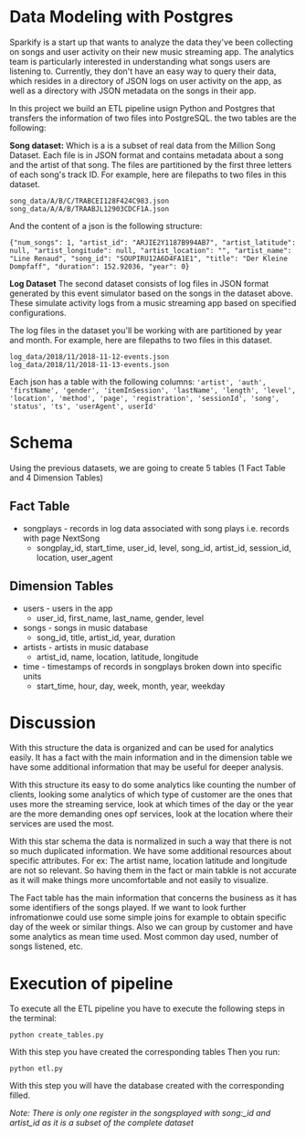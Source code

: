 # Data Modeling with Postgres

Sparkify is a start up that wants to analyze the data they've been collecting on songs and user activity on their new music streaming app. The analytics team is particularly interested in understanding what songs users are listening to. Currently, they don't have an easy way to query their data, which resides in a directory of JSON logs on user activity on the app, as well as a directory with JSON metadata on the songs in their app.

In this project we build an ETL pipeline usign Python and Postgres that transfers the information of two files into PostgreSQL. the two tables are the following:

**Song dataset:** 
Which is a is a subset of real data from the Million Song Dataset. Each file is in JSON format and contains metadata about a song and the artist of that song. The files are partitioned by the first three letters of each song's track ID. For example, here are filepaths to two files in this dataset. 
```
song_data/A/B/C/TRABCEI128F424C983.json
song_data/A/A/B/TRAABJL12903CDCF1A.json
```
And the content of a json is the following structure:
```
{"num_songs": 1, "artist_id": "ARJIE2Y1187B994AB7", "artist_latitude": null, "artist_longitude": null, "artist_location": "", "artist_name": "Line Renaud", "song_id": "SOUPIRU12A6D4FA1E1", "title": "Der Kleine Dompfaff", "duration": 152.92036, "year": 0}
```
**Log Dataset**
The second dataset consists of log files in JSON format generated by this event simulator based on the songs in the dataset above. These simulate activity logs from a music streaming app based on specified configurations.

The log files in the dataset you'll be working with are partitioned by year and month. For example, here are filepaths to two files in this dataset.
````
log_data/2018/11/2018-11-12-events.json
log_data/2018/11/2018-11-13-events.json
````

Each json has a table with the following columns: 
``` 'artist', 'auth', 'firstName', 'gender', 'itemInSession', 'lastName', 'length', 'level', 'location', 'method', 'page', 'registration', 'sessionId', 'song', 'status', 'ts', 'userAgent', userId' ```

# Schema
Using the previous datasets, we are going to create 5 tables (1 Fact Table and 4 Dimension Tables)

## Fact Table
- songplays - records in log data associated with song plays i.e. records with page NextSong 
    - songplay_id, start_time, user_id, level, song_id, artist_id, session_id, location, user_agent
## Dimension Tables
- users - users in the app
    - user_id, first_name, last_name, gender, level
- songs - songs in music database
    - song_id, title, artist_id, year, duration
- artists - artists in music database
    - artist_id, name, location, latitude, longitude
- time - timestamps of records in songplays broken down into specific units
    - start_time, hour, day, week, month, year, weekday
    
# Discussion
    
With this structure the data is organized and can be used for analytics easily. It has a fact with the main information and in the dimension table we have some additional information that may be useful for deeper analysis.

With this structure its easy to do some analytics like counting the number of clients, looking some analytics of which type of customer are the ones that uses more the streaming service, look at which times of the day or the year are the more demanding ones opf services, look at the location where their services are used the most.

With this star schema the data is normalized in such a way that there is not so  much duplicated information. We have some additional resources about specific attributes. For ex: The artist name, location latitude and longitude are not so relevant. So having them in the fact or main tabkle is not accurate as it will make things more uncomfortable and not easily to visualize.

The Fact table has the main information that concerns the business as it has some identifiers of the songs played. If we want to look further infromationwe could use some simple joins for example to obtain specific day of the week or similar things. Also we can group by customer and have some analytics as mean time used. Most common day used, number of songs listened, etc.

# Execution of pipeline
To execute all the ETL pipeline you have to execute the following steps in the terminal:
```
python create_tables.py
```

With this step you have created the corresponding tables
Then you run:
```
python etl.py
```
With this step you will have the database created with the corresponding filled.

*Note: There is only one register in the songsplayed with song:_id and artist_id as it is a subset of the complete dataset*